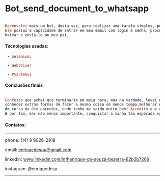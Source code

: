 # Bot_send_document_to_whatsapp

``` ruby

Desenvolvi mais um bot, desta vez, para realizar uma tarefa simples, porém repetitiva; 
Ele possui a capacidade de entrar em meu email com login e senha, procurar o último boleto enviado pela Lpnet,
baixar e envià-lo ao meu pai.

```

 #### Tecnologias usadas:

``` ruby
 - Selenium:

 - Webdriver

 - PyautoGui
```

#### Conclusões finais

``` ruby

Confesso que achei que terminaria em meia hora, mas na verdade, levei mais de 1 hora. O que me faz pensar, que devo estudar mais,
conhecer outras formas de fazer a mesma coisa em menos tempo,melhorar o raciocínio lógico e continuar com aulas de automação
do curso da Dev aprender, onde tenho me saido muito bem! Acredito que com mais alguns meses de prática, estarei automatizando qualquer coisa!
E por fim, mas não menos importante, conquistar a minha tão esperada vaga.

```

#### Contatos:

-----------------------------------------------------------

phone: (14) 9 9626-2918

email: enriquedesuu@gmail.com

linkedin: www.linkedin.com/in/henrique-de-souza-bezerra-82b3b7269

instagram: @enriquedesu

-------------------------------------------------------------




